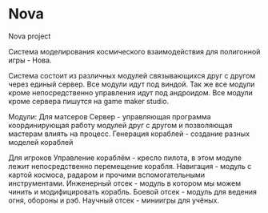 # Nova
Nova project

Система моделирования космического взаимодействия для полигонной игры - Нова.

Система состоит из различных модулей связывающихся друг с другом через единый сервер. Все модули идут под виндой. Так же все модули кроме непосредственно управления идут под андроидом.
Все модули кроме сервера пишутся на game maker studio.

Модули:
  Для матсеров
    Сервер - управляющая программа координирующая работу модулей друг с другом и позволяющая мастерам влиять на процесс.
    Генерация кораблей - создание разных моделей кораблей
  
  Для игроков
    Управление кораблём - кресло пилота, в этом модуле лежит непосредственно перемещение корабля. 
    Навигация - модуль с картой космоса, радаром и прочими вспомогательными инструментами.
    Инженерный отсек - модуль в котором мы можем чинить и модифицировать корабль.
    Боевой отсек - модуль для ведения огня, обороны и рэб.
    Научный отсек - миниигры для учёных.

